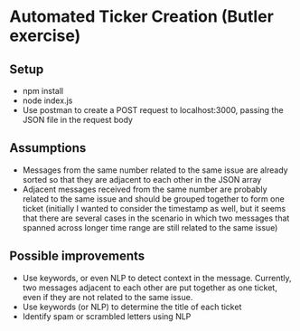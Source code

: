 # Automated Ticker Creation (Butler exercise)

## Setup
- npm install
- node index.js
- Use postman to create a POST request to localhost:3000, passing the JSON file in the request body

## Assumptions
- Messages from the same number related to the same issue are already sorted so that they are adjacent to each other in the JSON array
- Adjacent messages received from the same number are probably related to the same issue and should be grouped together to form one ticket (initially I wanted to consider the timestamp as well, but it seems that there are several cases in the scenario in which two messages that spanned across longer time range are still related to the same issue)


## Possible improvements
- Use keywords, or even NLP to detect context in the message. Currently, two messages adjacent to each other are put together as one ticket, even if they are not related to the same issue.
- Use keywords (or NLP) to determine the title of each ticket
- Identify spam or scrambled letters using NLP